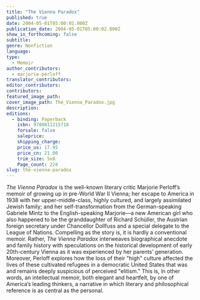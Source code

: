 ```yaml
---
title: "The Vienna Paradox"
published: true
date: 2004-05-01T05:00:02.000Z
publication_date: 2004-05-01T05:00:02.000Z
show_in_forthcoming: false
subtitle:
genre: Nonfiction
language:
type:
  - Memoir
author_contributors:
  - marjorie-perloff
translator_contributors:
editor_contributors:
contributors:
featured_image_path:
cover_image_path: The_Vienna_Paradox.jpg
description:
editions:
  - binding: Paperback
    isbn: 9780811215718
    forsale: false
    saleprice:
    shipping_charge:
    price_us: 17.95
    price_cn: 21.00
    trim_size: 5x8
    Page_count: 224
slug: the-vienna-paradox
---
```


_The Vienna Paradox_ is the well-known literary critic Marjorie Perloff’s memoir of growing up in pre-World War II Vienna; her escape to America in 1938 with her upper-middle-class, highly cultured, and largely assimilated Jewish family; and her self-transformation from the German-speaking Gabriele Mintz to the English-speaking Marjorie––a new American girl who also happened to be the granddaughter of Richard Schüller, the Austrian foreign secretary under Chancellor Dollfuss and a special delegate to the League of Nations. Compelling as the story is, it is hardly a conventional memoir. Rather, _The Vienna Paradox_ interweaves biographical anecdote and family history with speculations on the historical development of early 20th-century Vienna as it was experienced by her parents’ generation. Moreover, Perloff explores how the loss of their "high" culture affected the lives of these cultivated refugees in a democratic United States that was and remains deeply suspicious of perceived "elitism." This is, in other words, an intellectual memoir, both elegant and heartfelt, by one of America’s leading thinkers, a narrative in which literary and philosophical reference is as central as the personal.

